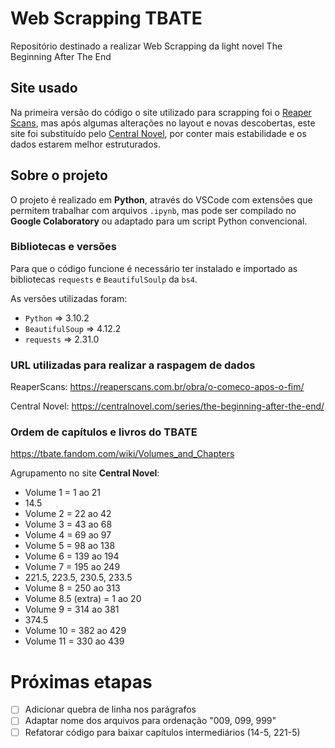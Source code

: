 # Web Scrapping TBATE

Repositório destinado a realizar Web Scrapping da light novel The Beginning After The End

## Site usado

Na primeira versão do código o site utilizado para scrapping foi o [Reaper Scans](https://reaperscans.net/series/o-comeco-apos-o-fim-novel), mas após algumas alterações no layout e novas descobertas, este site foi substituído pelo [Central Novel](https://centralnovel.com/series/the-beginning-after-the-end/), por conter mais estabilidade e os dados estarem melhor estruturados.

## Sobre o projeto

O projeto é realizado em __Python__, através do VSCode com extensões que permitem trabalhar com arquivos `.ipynb`, mas pode ser compilado no __Google Colaboratory__ ou adaptado para um script Python convencional.

### Bibliotecas e versões

Para que o código funcione é necessário ter instalado e importado as bibliotecas `requests` e `BeautifulSoulp` da `bs4`.

As versões utilizadas foram:

- `Python` => 3.10.2
- `BeautifulSoup` => 4.12.2
- `requests` => 2.31.0

### URL utilizadas para realizar a raspagem de dados

ReaperScans: <https://reaperscans.com.br/obra/o-comeco-apos-o-fim/>

Central Novel: <https://centralnovel.com/series/the-beginning-after-the-end/>

### Ordem de capítulos e livros do TBATE

<https://tbate.fandom.com/wiki/Volumes_and_Chapters>

Agrupamento no site __Central Novel__:

- Volume 1 = 1 ao 21
 - 14.5
- Volume 2 = 22 ao 42
- Volume 3 = 43 ao 68
- Volume 4 = 69 ao 97
- Volume 5 = 98 ao 138
- Volume 6 = 139 ao 194
- Volume 7 = 195 ao 249
 - 221.5, 223.5, 230.5, 233.5
- Volume 8 = 250 ao 313
- Volume 8.5 (extra) = 1 ao 20
- Volume 9 = 314 ao 381
 - 374.5
- Volume 10 = 382 ao 429
- Volume 11 = 330 ao 439

# Próximas etapas 

- [ ] Adicionar quebra de linha nos parágrafos
- [ ] Adaptar nome dos arquivos para ordenação "009, 099, 999"
- [ ] Refatorar código para baixar capítulos intermediários (14-5, 221-5)
